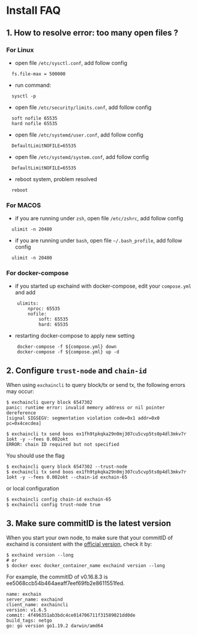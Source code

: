 # Install FAQ
## 1. How to resolve error: too many open files ?
### For Linux
* open file `/etc/sysctl.conf`, add follow config
```shell script
  fs.file-max = 500000
```
* run command: 
```shell script
  sysctl -p
```
* open file `/etc/security/limits.conf`, add follow config
```shell script
  soft nofile 65535
  hard nofile 65535
```
* open file `/etc/systemd/user.conf`, add follow config
```shell script
  DefaultLimitNOFILE=65535
```
* open file `/etc/systemd/system.conf`, add follow config
```shell script
  DefaultLimitNOFILE=65535
```
* reboot system, problem resolved
```shell script
  reboot
```
### For MACOS
* if you are running under `zsh`, open file `/etc/zshrc`, add follow config
```shell script
  ulimit -n 20480
```

* if you are running under `bash`, open file `~/.bash_profile`, add follow config
```shell script
  ulimit -n 20480
```

### For docker-compose
* if you started up exchaind with docker-compose, edit your `compose.yml` and add
```
    ulimits:
        nproc: 65535
        nofile:
            soft: 65535
            hard: 65535
```

* restarting docker-compose to apply new setting
```
    docker-compose -f ${compose.yml} down
    docker-compose -f ${compose.yml} up -d
```

## 2. Configure `trust-node` and `chain-id`
When using `exchaincli` to query block/tx or send tx, the following errors may occur:
```shell script
$ exchaincli query block 6547302
panic: runtime error: invalid memory address or nil pointer dereference
[signal SIGSEGV: segmentation violation code=0x1 addr=0x0 pc=0x4cecdea]
```

```shell script
$ exchaincli tx send boos ex1fh9tpkqka29n0mj307cu5cvp5ts0p4dl3mkv7r 1okt -y --fees 0.002okt
ERROR: chain ID required but not specified
```
You should use the flag
```shell script
$ exchaincli query block 6547302 --trust-node
$ exchaincli tx send boos ex1fh9tpkqka29n0mj307cu5cvp5ts0p4dl3mkv7r 1okt -y --fees 0.002okt --chain-id exchain-65
```
or local configuration
```shell script
$ exchaincli config chain-id exchain-65
$ exchaincli config trust-node true
```

## 3. Make sure commitID is the latest version
When you start your own node, to make sure that your commitID of exchaind is consistent with the [official version](https://github.com/okex/exchain/releases), check it by:
```shell script
$ exchaind version --long
# or
$ docker exec docker_container_name exchaind version --long

```
For example, the commitID of v0.16.8.3 is ee5068ccb54b464aeaff7eef69fb2e8611551fed.
```shell script
name: exchain
server_name: exchaind
client_name: exchaincli
version: v1.6.5
commit: 4f496351ab3bdc4ce014706711f31589021dd0de
build_tags: netgo
go: go version go1.19.2 darwin/amd64
```



